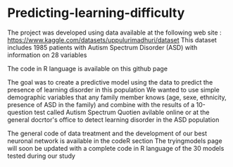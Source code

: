 # Predicting-learning-difficulty
The project was developed using data available at the following web site : https://www.kaggle.com/datasets/uppulurimadhuri/dataset
This dataset includes 1985 patients with Autism Spectrum Disorder (ASD) with information on 28 variables 

The code in R language is available on this github page 

The goal was to create a predictive model using the data to predict the presence of learning disorder in this population
We wanted to use simple demographic variables that any family member knows (age, sexe, ethnicity, presence of ASD in the family) and combine with the results 
of a 10-question test called Autism Spectrum Quotien avilable online or at the general docrtor's office to detect learning disorder in the ASD population 

The general code of data treatment and the development of our best neuronal network is available in the codeR section 
The tryingmodels page will soon be updated with a complete code in R language of the 30 models tested during our study 
